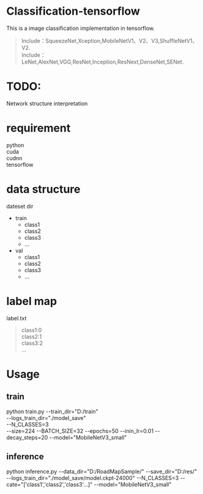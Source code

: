 # Classification-tensorflow
This is a image classification implementation in tensorflow. 
> Include：SqueezeNet,Xception,MobileNetV1、V2、V3,ShuffleNetV1、V2.  
> Include：LeNet,AlexNet,VGG,ResNet,Inception,ResNext,DenseNet,SENet. 

# TODO:
Network structure interpretation 

# requirement
python  
cuda  
cudnn  
tensorflow  

# data structure
dateset dir  
* train
	* class1  
 	* class2  
   	* class3  
	* ...  
* val   
	* class1  
 	* class2  
	* class3  
	* ... 
# label map
label.txt  
>   class1:0   
>   class2:1  
>   class3:2  
  ...  
# Usage
## train
python train.py --train_dir="D:/train"  
		--logs_train_dir="./model_save"  
		--N_CLASSES=3  
		--size=224 
		--BATCH_SIZE=32 
		--epochs=50 
		--inin_lr=0.01 
		--decay_steps=20 
		--model="MobileNetV3_small" 
## inference
python inference.py --data_dir="D:/RoadMapSample/" 
		                --save_dir="D:/res/" 
		                --logs_train_dir="./model_save/model.ckpt-24000" 
	                  	--N_CLASSES=3 
	                 	 --cate="['class1','class2','class3'...]" 
		                --model="MobileNetV3_small" 
    


